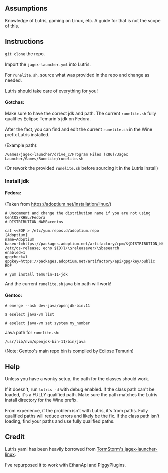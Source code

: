 ## Assumptions
Knowledge of Lutris, gaming on Linux, etc. A guide for that is not the scope of this.

## Instructions
<code>git clone</code> the repo.<br><br>
Import the <code>jagex-launcher.yml</code> into Lutris.<br><br>
For <code>runelite.sh</code>, source what was provided in the repo and change as needed.<br><br>
Lutris should take care of everything for you!
#### Gotchas:
Make sure to have the correct jdk and path. The current <code>runelite.sh</code> fully qualifies Eclipse Temurin's jdk on Fedora.<br><br>
After the fact, you can find and edit the current <code>runelite.sh</code> in the Wine prefix Lutris installed.<br><br>
(Example path):
```
/Games/jagex-launcher/drive_c/Program Files (x86)/Jagex Launcher/Games/RuneLite/runelite.sh
```
(Or rework the provided <code>runelite.sh</code> before sourcing it in the Lutris install)
### Install jdk
#### Fedora:
(Taken from https://adoptium.net/installation/linux/)<br>
```
# Uncomment and change the distribution name if you are not using CentOS/RHEL/Fedora
# DISTRIBUTION_NAME=centos

cat <<EOF > /etc/yum.repos.d/adoptium.repo
[Adoptium]
name=Adoptium
baseurl=https://packages.adoptium.net/artifactory/rpm/${DISTRIBUTION_NAME:-$(. /etc/os-release; echo $ID)}/\$releasever/\$basearch
enabled=1
gpgcheck=1
gpgkey=https://packages.adoptium.net/artifactory/api/gpg/key/public
EOF
```
```
# yum install temurin-11-jdk
```
And the current <code>runelite.sh</code> java bin path will work!<br>
#### Gentoo:
```
# emerge --ask dev-java/openjdk-bin:11
```
```
$ eselect java-vm list
```
```
# eselect java-vm set system my_number
```
Java path for <code>runelite.sh</code>:
```
/usr/lib/nvm/openjdk-bin-11/bin/java
```
(Note: Gentoo's main repo bin is compiled by Eclipse Temurin)

## Help
Unless you have a wonky setup, the path for the classes should work.<br><br>
If it doesn't, run <code>lutris -d</code> with debug enabled. If the class path can't be loaded, it's a FULLY qualified path. Make sure the path matches the Lutris install directory for the Wine prefix.<br><br>
From experience, if the problem isn't with Lutris, it's from paths. Fully qualified paths will reduce errors and likely be the fix. If the class path isn't loading, find your paths and use fully qualified paths.

## Credit
Lutris yaml has been heavily borrowed from [TormStorm's jagex-launcher-linux](https://github.com/TormStorm/jagex-launcher-linux).<br><br>
I've repurposed it to work with EthanApi and PiggyPlugins.
